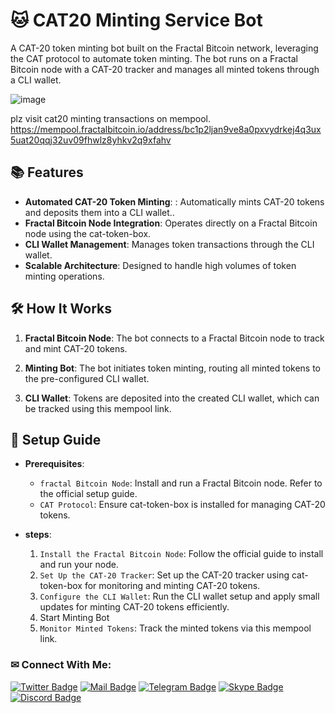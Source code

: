 # 🐱 CAT20 Minting Service Bot

A CAT-20 token minting bot built on the Fractal Bitcoin network, leveraging the CAT protocol to automate token minting. The bot runs on a Fractal Bitcoin node with a CAT-20 tracker and manages all minted tokens through a CLI wallet.

![image](https://github.com/user-attachments/assets/4327a4bc-7a2a-4380-a92b-afbf5f603c95)

plz visit cat20 minting transactions on mempool.
https://mempool.fractalbitcoin.io/address/bc1p2ljan9ve8a0pxvydrkej4q3ux5uat20qqj32uv09fhwlz8yhkv2q9xfahv


## 📚 Features

- **Automated CAT-20 Token Minting**: : Automatically mints CAT-20 tokens and deposits them into a CLI wallet..
- **Fractal Bitcoin Node Integration**: Operates directly on a Fractal Bitcoin node using the cat-token-box.
- **CLI Wallet Management**: Manages token transactions through the CLI wallet.
- **Scalable Architecture**: Designed to handle high volumes of token minting operations.

## 🛠️ How It Works

1. **Fractal Bitcoin Node**: The bot connects to a Fractal Bitcoin node to track and mint CAT-20 tokens.

2. **Minting Bot**: The bot initiates token minting, routing all minted tokens to the pre-configured CLI wallet.

3. **CLI Wallet**: Tokens are deposited into the created CLI wallet, which can be tracked using this mempool link.

## 🚀 Setup Guide

- **Prerequisites**:
  - `fractal Bitcoin Node`: Install and run a Fractal Bitcoin node. Refer to the official setup guide.
  - `CAT Protocol`: Ensure cat-token-box is installed for managing CAT-20 tokens.
  
- **steps**:
  1. `Install the Fractal Bitcoin Node`: Follow the official guide to install and run your node.
  2. `Set Up the CAT-20 Tracker`: Set up the CAT-20 tracker using cat-token-box for monitoring and minting CAT-20 tokens.
  3. `Configure the CLI Wallet`: Run the CLI wallet setup and apply small updates for minting CAT-20 tokens efficiently.
  4. Start Minting Bot
  5. `Monitor Minted Tokens`: Track the minted tokens via this mempool link.


### ✉ Connect With Me:

[![Twitter Badge](https://img.shields.io/badge/Twitter-1DA1F2?style=for-the-badge&logo=twitter&logoColor=white)](https://twitter.com/brjpka)
[![Mail Badge](https://img.shields.io/badge/Gmail-D14836?style=for-the-badge&logo=gmail&logoColor=white)](mailto:nikolic.miloje0507@gmail.com)
[![Telegram Badge](https://img.shields.io/badge/Telegram-2CA5E0?style=for-the-badge&logo=telegram&logoColor=white)](https://t.me/mylord1_1)
[![Skype Badge](https://img.shields.io/badge/Skype-00AFF0?style=for-the-badge&logo=skype&logoColor=white)](https://join.skype.com/ubWuVGchDEnU)
[![Discord Badge](https://img.shields.io/badge/Discord-5865F2?style=for-the-badge&logo=discord&logoColor=white)](https://discord.com/users/509337382810550280)
